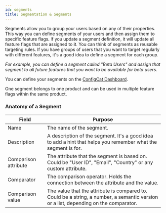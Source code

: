 ```yaml
---
id: segments
title: Segmentation & Segments
---
```

Segments allow you to group your users based on any of their properties. This way you can 
define segments of your users and then assign them to specific feature flags. If you update a segment definition, it will update all 
feature flags that are assigned to it. You can think of segments as reusable targeting rules. If you have groups of users that you want to target regularly with 
different features, it's a good idea to define a segment for each group.

*For example, you can define a segment called "Beta Users" and assign that segment to all future features that you want to be available for beta users.*

You can define your segments on the [ConfigCat Dashboard](https://app.configcat.com/product/segments).

One segment belongs to one product and can be used in multiple feature flags within the same product.

### Anatomy of a Segment

| Field                | Purpose                                                                                                                              |
| -------------------- | ------------------------------------------------------------------------------------------------------------------------------------ |
| Name                 | The name of the segment.                                                                                                             |
| Description          | A description of the segment. It's a good idea to add a hint that helps you remember what the segment is for.                        |
| Comparison attribute | The attribute that the segment is based on. Could be "User ID", "Email", "Country" or any custom attribute.                          |
| Comparator           | The comparison operator. Holds the connection between the attribute and the value.                                                   |
| Comparison value     | The value that the attribute is compared to. Could be a string, a number, a semantic version or a list, depending on the comparator. |